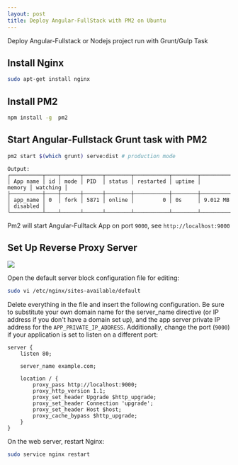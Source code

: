 ```yaml
---
layout: post
title: Deploy Angular-FullStack with PM2 on Ubuntu
---
```


Deploy Angular-Fullstack or Nodejs project run with Grunt/Gulp Task

## Install Nginx 

```sh
sudo apt-get install nginx
```

## Install PM2

```sh
npm install -g  pm2
```

## Start Angular-Fullstack Grunt task with PM2

```sh
pm2 start $(which grunt) serve:dist # production mode
```

```
Output:
┌──────────┬────┬──────┬──────┬────────┬───────────┬────────┬────────────┬──────────┐
│ App name │ id │ mode │ PID  │ status │ restarted │ uptime │     memory │ watching │
├──────────┼────┼──────┼──────┼────────┼───────────┼────────┼────────────┼──────────┤
│ app_name │ 0  │ fork │ 5871 │ online │         0 │ 0s     │ 9.012 MB   │ disabled │
└──────────┴────┴──────┴──────┴────────┴───────────┴────────┴────────────┴──────────┘
```

Pm2 will start Angular-Fulltack App on port `9000`, see `http://localhost:9000`

## Set Up Reverse Proxy Server

<img src="https://assets.digitalocean.com/articles/nodejs/node_diagram.png" />

Open the default server block configuration file for editing:
```sh
sudo vi /etc/nginx/sites-available/default
```

Delete everything in the file and insert the following configuration. 
Be sure to substitute your own domain name for the server_name directive 
(or IP address if you don't have a domain set up), and the app server private 
IP address for the `APP_PRIVATE_IP_ADDRESS`. Additionally, change the port (`9000`) 
if your application is set to listen on a different port:
```
server {
    listen 80;

    server_name example.com;

    location / {
        proxy_pass http://localhost:9000;
        proxy_http_version 1.1;
        proxy_set_header Upgrade $http_upgrade;
        proxy_set_header Connection 'upgrade';
        proxy_set_header Host $host;
        proxy_cache_bypass $http_upgrade;
    }
}
```

On the web server, restart Nginx:
```sh
sudo service nginx restart
```
